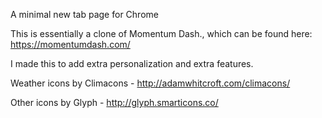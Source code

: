 A minimal new tab page for Chrome

This is essentially a clone of Momentum Dash., which can be found here: https://momentumdash.com/

I made this to add extra personalization and extra features.

Weather icons by Climacons - http://adamwhitcroft.com/climacons/

Other icons by Glyph - http://glyph.smarticons.co/